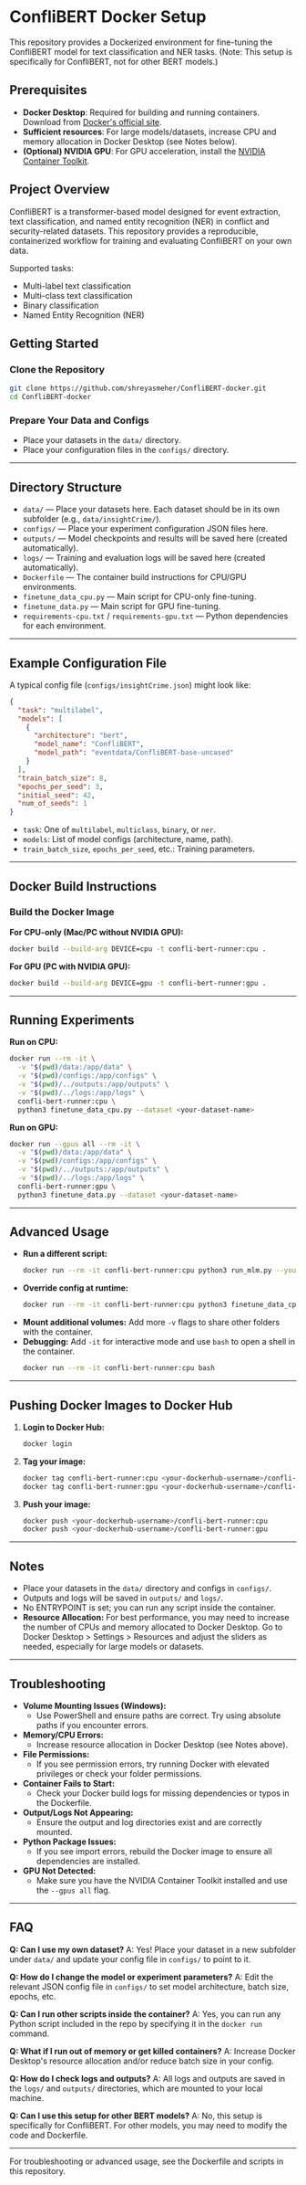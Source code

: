 # ConfliBERT Docker Setup

This repository provides a Dockerized environment for fine-tuning the ConfliBERT model for text classification and NER tasks. (Note: This setup is specifically for ConfliBERT, not for other BERT models.)

## Prerequisites
- **Docker Desktop**: Required for building and running containers. Download from [Docker's official site](https://www.docker.com/products/docker-desktop/).
- **Sufficient resources**: For large models/datasets, increase CPU and memory allocation in Docker Desktop (see Notes below).
- **(Optional) NVIDIA GPU**: For GPU acceleration, install the [NVIDIA Container Toolkit](https://docs.nvidia.com/datacenter/cloud-native/container-toolkit/latest/install-guide.html).

## Project Overview
ConfliBERT is a transformer-based model designed for event extraction, text classification, and named entity recognition (NER) in conflict and security-related datasets. This repository provides a reproducible, containerized workflow for training and evaluating ConfliBERT on your own data.

Supported tasks:
- Multi-label text classification
- Multi-class text classification
- Binary classification
- Named Entity Recognition (NER)

## Getting Started

### Clone the Repository

```bash
git clone https://github.com/shreyasmeher/ConfliBERT-docker.git
cd ConfliBERT-docker
```

### Prepare Your Data and Configs
- Place your datasets in the `data/` directory.
- Place your configuration files in the `configs/` directory.

---

## Directory Structure

- `data/` — Place your datasets here. Each dataset should be in its own subfolder (e.g., `data/insightCrime/`).
- `configs/` — Place your experiment configuration JSON files here.
- `outputs/` — Model checkpoints and results will be saved here (created automatically).
- `logs/` — Training and evaluation logs will be saved here (created automatically).
- `Dockerfile` — The container build instructions for CPU/GPU environments.
- `finetune_data_cpu.py` — Main script for CPU-only fine-tuning.
- `finetune_data.py` — Main script for GPU fine-tuning.
- `requirements-cpu.txt` / `requirements-gpu.txt` — Python dependencies for each environment.

---

## Example Configuration File

A typical config file (`configs/insightCrime.json`) might look like:
```json
{
  "task": "multilabel",
  "models": [
    {
      "architecture": "bert",
      "model_name": "ConfliBERT",
      "model_path": "eventdata/ConfliBERT-base-uncased"
    }
  ],
  "train_batch_size": 8,
  "epochs_per_seed": 3,
  "initial_seed": 42,
  "num_of_seeds": 1
}
```
- `task`: One of `multilabel`, `multiclass`, `binary`, or `ner`.
- `models`: List of model configs (architecture, name, path).
- `train_batch_size`, `epochs_per_seed`, etc.: Training parameters.

---

## Docker Build Instructions

### Build the Docker Image

**For CPU-only (Mac/PC without NVIDIA GPU):**
```bash
docker build --build-arg DEVICE=cpu -t confli-bert-runner:cpu .
```

**For GPU (PC with NVIDIA GPU):**
```bash
docker build --build-arg DEVICE=gpu -t confli-bert-runner:gpu .
```

---

## Running Experiments

**Run on CPU:**
```bash
docker run --rm -it \
  -v "$(pwd)/data:/app/data" \
  -v "$(pwd)/configs:/app/configs" \
  -v "$(pwd)/../outputs:/app/outputs" \
  -v "$(pwd)/../logs:/app/logs" \
  confli-bert-runner:cpu \
  python3 finetune_data_cpu.py --dataset <your-dataset-name>
```

**Run on GPU:**
```bash
docker run --gpus all --rm -it \
  -v "$(pwd)/data:/app/data" \
  -v "$(pwd)/configs:/app/configs" \
  -v "$(pwd)/../outputs:/app/outputs" \
  -v "$(pwd)/../logs:/app/logs" \
  confli-bert-runner:gpu \
  python3 finetune_data.py --dataset <your-dataset-name>
```

---

## Advanced Usage

- **Run a different script:**
  ```bash
  docker run --rm -it confli-bert-runner:cpu python3 run_mlm.py --your-args
  ```
- **Override config at runtime:**
  ```bash
  docker run --rm -it confli-bert-runner:cpu python3 finetune_data_cpu.py --dataset insightCrime --train_batch_size 4
  ```
- **Mount additional volumes:**
  Add more `-v` flags to share other folders with the container.
- **Debugging:**
  Add `-it` for interactive mode and use `bash` to open a shell in the container.
  ```bash
  docker run --rm -it confli-bert-runner:cpu bash
  ```

---

## Pushing Docker Images to Docker Hub

1. **Login to Docker Hub:**
   ```bash
   docker login
   ```
2. **Tag your image:**
   ```bash
   docker tag confli-bert-runner:cpu <your-dockerhub-username>/confli-bert-runner:cpu
   docker tag confli-bert-runner:gpu <your-dockerhub-username>/confli-bert-runner:gpu
   ```
3. **Push your image:**
   ```bash
   docker push <your-dockerhub-username>/confli-bert-runner:cpu
   docker push <your-dockerhub-username>/confli-bert-runner:gpu
   ```

---

## Notes
- Place your datasets in the `data/` directory and configs in `configs/`.
- Outputs and logs will be saved in `outputs/` and `logs/`.
- No ENTRYPOINT is set; you can run any script inside the container.
- **Resource Allocation:** For best performance, you may need to increase the number of CPUs and memory allocated to Docker Desktop. Go to Docker Desktop > Settings > Resources and adjust the sliders as needed, especially for large models or datasets.

---

## Troubleshooting

- **Volume Mounting Issues (Windows):**
  - Use PowerShell and ensure paths are correct. Try using absolute paths if you encounter errors.
- **Memory/CPU Errors:**
  - Increase resource allocation in Docker Desktop (see Notes above).
- **File Permissions:**
  - If you see permission errors, try running Docker with elevated privileges or check your folder permissions.
- **Container Fails to Start:**
  - Check your Docker build logs for missing dependencies or typos in the Dockerfile.
- **Output/Logs Not Appearing:**
  - Ensure the output and log directories exist and are correctly mounted.
- **Python Package Issues:**
  - If you see import errors, rebuild the Docker image to ensure all dependencies are installed.
- **GPU Not Detected:**
  - Make sure you have the NVIDIA Container Toolkit installed and use the `--gpus all` flag.

---

## FAQ

**Q: Can I use my own dataset?**
A: Yes! Place your dataset in a new subfolder under `data/` and update your config file in `configs/` to point to it.

**Q: How do I change the model or experiment parameters?**
A: Edit the relevant JSON config file in `configs/` to set model architecture, batch size, epochs, etc.

**Q: Can I run other scripts inside the container?**
A: Yes, you can run any Python script included in the repo by specifying it in the `docker run` command.

**Q: What if I run out of memory or get killed containers?**
A: Increase Docker Desktop's resource allocation and/or reduce batch size in your config.

**Q: How do I check logs and outputs?**
A: All logs and outputs are saved in the `logs/` and `outputs/` directories, which are mounted to your local machine.

**Q: Can I use this setup for other BERT models?**
A: No, this setup is specifically for ConfliBERT. For other models, you may need to modify the code and Dockerfile.

---

For troubleshooting or advanced usage, see the Dockerfile and scripts in this repository.
